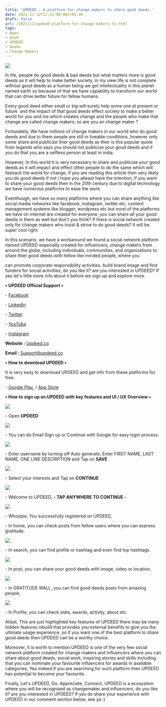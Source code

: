 ```yaml
---
title: 'UPDEED - A platform for change makers to share good deeds.'
date: 2021-11-12T22:22:00.001+05:30
draft: false
url: /2021/11/updeed-platform-for-change-makers-to.html
tags: 
- Apps
- Good
- UPDEED
- Deeds
- Change Makers
---
```


 [![](https://lh3.googleusercontent.com/-pFECyOwHrXg/YY6brh76GWI/AAAAAAAAHRE/ACXx6i2PCUEQEP0Yq7LIP_8hWUCKFY0mQCLcBGAsYHQ/s1600/1636735914400640-0.png)](https://lh3.googleusercontent.com/-pFECyOwHrXg/YY6brh76GWI/AAAAAAAAHRE/ACXx6i2PCUEQEP0Yq7LIP_8hWUCKFY0mQCLcBGAsYHQ/s1600/1636735914400640-0.png) 

  

In life, people do good deeds & bad deeds but what matters more is good deeds as it will help to make better society, in my view life is not complete without good deeds as a human being we got intellectuality in this planet named earth so because of that we have capability to transform our world that can drive better future for fellow humans.

  

Every good deed either small or big will surely help some one at present or future  and the impact of that good deeds effect society to make a better world for you and me which creates change and the people who make that change are called change makers, so are you an change maker ?

  

Fortunately, We have millions of change makers in our world who do good deeds and due to them people are still in liveable conditions, however only some share and publicize thier good deeds as thier is this popular quote from legends who says you should not publicize your good deeds and if you do that you are a selfless person at least in india.

  

However, In this world it is very necessary to share and publicize your good deeds as it will impact and effect other people to do the same which will fastrack the world for change, if you are reading this article then very likely you do good deeds if not I hope you atleast have the intention, if you want to share your good deeds then in the 20th century due to digital technology we have numerous platforms to ease the work.

  

Eventhough, we have so many platforms where you can share anything like social media networks like facebook, Instagram, twitter etc, content management systems like blogger, wordpress etc but most of the platforms we have on internet are created for everyone, you can share all your good deeds in them as well but don't you think? If there is social network created only for change makers who insist & strive to do good deeds? It will be super cool right.

  

In this scenario, we have a workaround we found a social network platform named UPDEED especially created for influencers, change makers from around the globe, including individuals, communities, and organizations to share thier good deeds with fellow like minded people, where you 

can promote corporate responsibility activities, build brand image and find funders for social activities, do you like it? are you interested in UPDEED? If yes let's little more info about it before we sign up and explore more.

  

**• UPDEED Official Support •**

\- [Facebook](https://www.facebook.com/updeedapp)

\- [LinkedIn](https://www.linkedin.com/company/updeed/)

\- [Twitter](https://twitter.com/UpdeedApp)

\- [YouTube](https://www.youtube.com/channel/UCASHzBIGzwLDAQXe48eeJGQ)

\- [Instagram](https://www.instagram.com/updeedapp/)

**Website :** [Updeed.co](http://www.updeed.co/)

**Email :** [Support@updeed.co](http://Support@updeed.co)

**• How to download UPDEED •**

It is very easy to download UPDEED and get info from these platforms for free.

  

\- [Google Play ](https://play.google.com/store/apps/details?id=co.updeed.updeed) / [App Store](https://apps.apple.com/in/app/updeed/id1543932286)

  

**• How to sign up on UPDEED with key features and UI / UX Overview •**

 **[![](https://lh3.googleusercontent.com/-0o-xRUpXZ3g/YY6bqmmfuOI/AAAAAAAAHRA/cdwlDrHSLgISAzI-kZ6reckQxRsoWu9KgCLcBGAsYHQ/s1600/1636735910647889-1.png)](https://lh3.googleusercontent.com/-0o-xRUpXZ3g/YY6bqmmfuOI/AAAAAAAAHRA/cdwlDrHSLgISAzI-kZ6reckQxRsoWu9KgCLcBGAsYHQ/s1600/1636735910647889-1.png)** 

\- Open **UPDEED**

 **[![](https://lh3.googleusercontent.com/-U7-6aUTj4qs/YY6bpmjRIQI/AAAAAAAAHQ8/kjDzyERVwgEd4EUrVcx-5aeN02UeAlnFwCLcBGAsYHQ/s1600/1636735906433028-2.png)](https://lh3.googleusercontent.com/-U7-6aUTj4qs/YY6bpmjRIQI/AAAAAAAAHQ8/kjDzyERVwgEd4EUrVcx-5aeN02UeAlnFwCLcBGAsYHQ/s1600/1636735906433028-2.png)** 

\- You can do Email Sign up or Continue with Google for easy login process.

  

 [![](https://lh3.googleusercontent.com/-JdN0dk9iLiA/YY6bovjZCDI/AAAAAAAAHQ4/OmUjDXFnAhYsizt4g7Lnmak6Q2QDyIfFwCLcBGAsYHQ/s1600/1636735902392815-3.png)](https://lh3.googleusercontent.com/-JdN0dk9iLiA/YY6bovjZCDI/AAAAAAAAHQ4/OmUjDXFnAhYsizt4g7Lnmak6Q2QDyIfFwCLcBGAsYHQ/s1600/1636735902392815-3.png) 

  

  

\- Enter username by turning off Auto generate, Enter FIRST NAME, LAST NAME, ONE LINE DESCRIPTION and Tap on **SAVE**

 **[![](https://lh3.googleusercontent.com/-I9jtlKDRl_A/YY6bnn7x9iI/AAAAAAAAHQ0/zRa7PgyipVg9HFujiAgD_BTzysfz8NGZgCLcBGAsYHQ/s1600/1636735898514587-4.png)](https://lh3.googleusercontent.com/-I9jtlKDRl_A/YY6bnn7x9iI/AAAAAAAAHQ0/zRa7PgyipVg9HFujiAgD_BTzysfz8NGZgCLcBGAsYHQ/s1600/1636735898514587-4.png)** 

\- Select your interests and Tap on **CONTINUE**

 **[![](https://lh3.googleusercontent.com/-4kzFw3ca2k4/YY6bmrzN2RI/AAAAAAAAHQw/PONEdHZ4hDohOPfdOlAx-itWgpMrUOI0QCLcBGAsYHQ/s1600/1636735894432759-5.png)](https://lh3.googleusercontent.com/-4kzFw3ca2k4/YY6bmrzN2RI/AAAAAAAAHQw/PONEdHZ4hDohOPfdOlAx-itWgpMrUOI0QCLcBGAsYHQ/s1600/1636735894432759-5.png)** 

\- Welcome to UPDEED, **\- TAP ANYWHERE** **TO CONTINUE -**

 **[![](https://lh3.googleusercontent.com/-CctIuNWqlLk/YY6bls4ZIGI/AAAAAAAAHQs/nUkxbiNHYzUIVZnkTfW6GbxOXFWOK_J0ACLcBGAsYHQ/s1600/1636735890335345-6.png)](https://lh3.googleusercontent.com/-CctIuNWqlLk/YY6bls4ZIGI/AAAAAAAAHQs/nUkxbiNHYzUIVZnkTfW6GbxOXFWOK_J0ACLcBGAsYHQ/s1600/1636735890335345-6.png)**

\- Whoopie, You successfully registered on UPDEED, 

  

\- In home, you can check posts from fellow users where you can express gratitude.

  

 [![](https://lh3.googleusercontent.com/-PkoFz-89zcc/YY6bkokFiTI/AAAAAAAAHQo/UVVX-BSGJqI31oASa8m-h3QvdeoxiG2QACLcBGAsYHQ/s1600/1636735886445393-7.png)](https://lh3.googleusercontent.com/-PkoFz-89zcc/YY6bkokFiTI/AAAAAAAAHQo/UVVX-BSGJqI31oASa8m-h3QvdeoxiG2QACLcBGAsYHQ/s1600/1636735886445393-7.png) 

  

\- In search, you can find profile or hashtag and even find top hashtags.

  

 [![](https://lh3.googleusercontent.com/-IVX1q0TOEoY/YY6bjkqcxJI/AAAAAAAAHQk/PgRwps6lawkoryxMb76QFf2FQgdYZ_HAgCLcBGAsYHQ/s1600/1636735882507527-8.png)](https://lh3.googleusercontent.com/-IVX1q0TOEoY/YY6bjkqcxJI/AAAAAAAAHQk/PgRwps6lawkoryxMb76QFf2FQgdYZ_HAgCLcBGAsYHQ/s1600/1636735882507527-8.png) 

  

\- In post, you can share your good deeds with image, video or location.

  

 [![](https://lh3.googleusercontent.com/-gb-w_-czT20/YY6bilxXMWI/AAAAAAAAHQg/y8WASQln6lYKAyHz5oswIfO294HnQG1tACLcBGAsYHQ/s1600/1636735878952019-9.png)](https://lh3.googleusercontent.com/-gb-w_-czT20/YY6bilxXMWI/AAAAAAAAHQg/y8WASQln6lYKAyHz5oswIfO294HnQG1tACLcBGAsYHQ/s1600/1636735878952019-9.png) 

  

\- In GRATITUDE WALL, you can find good deeds posts from amazing people, 

  

 [![](https://lh3.googleusercontent.com/-xYi5mHYZx5Y/YY6bhjzWe_I/AAAAAAAAHQc/rnSz6JJ2H6gl0idQGarJpjHLG5OYovlggCLcBGAsYHQ/s1600/1636735873367096-10.png)](https://lh3.googleusercontent.com/-xYi5mHYZx5Y/YY6bhjzWe_I/AAAAAAAAHQc/rnSz6JJ2H6gl0idQGarJpjHLG5OYovlggCLcBGAsYHQ/s1600/1636735873367096-10.png) 

  

\- In Profile, you can check stats, awards, activity, about etc.

  

Atlast, This are just highlighted key features of UPDEED there may be many hidden features inbuild that provides you external benefits to give you the ultimate usage experience, so if you want one of the best platform to share good deeds then UPDEED can be a worthy choice.

  

Moreover, it is worth to mention UPDEED is one of the very few social network platform created for change makers and Influencers where you can share about good deeds, social work, inspiring stories and skills including that you can nominate your favourite influencers for awards in available categories, Yes indeed if you are searching for such platform then UPDEED has potential to become your favourite.

  

Finally, Let's UPDEED, Do. Appreciate, Connect, UPDEED is a ecosystem where you will be recognised as changemaker and influencers, do you like it? are you interested in UPDEED? If yes do share your experience with UPDEED in our comment section below, see ya :)